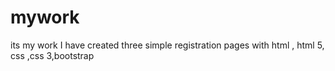 # mywork
its my work I have created three simple registration pages with html , html 5,  css ,css 3,bootstrap

